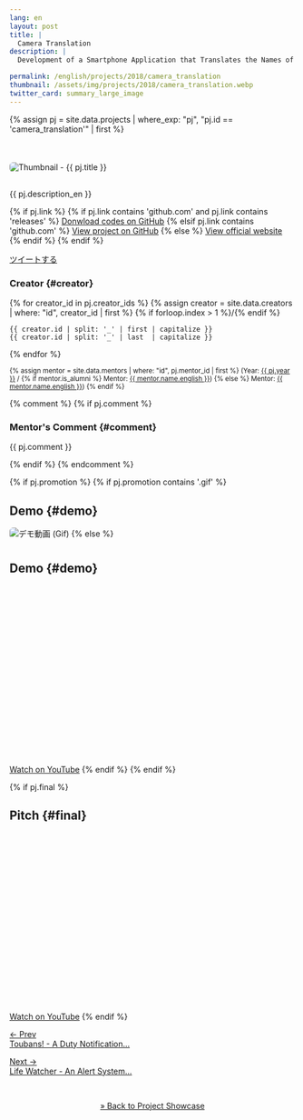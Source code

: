 ```yaml
---
lang: en
layout: post
title: |
  Camera Translation
description: |
  Development of a Smartphone Application that Translates the Names of Objects Captured in Photos into Other Languages.

permalink: /english/projects/2018/camera_translation
thumbnail: /assets/img/projects/2018/camera_translation.webp
twitter_card: summary_large_image
---
```


{% assign pj = site.data.projects | where_exp: "pj", "pj.id == 'camera_translation'" | first %}

<div style='margin-top: 50px; margin-bottom: 30px;'>
  <img class='top-img lazyload' src='/assets/img/spinner.svg' alt='Thumbnail - {{ pj.title }}'
  {% if pj.thumbnail %}    data-src='/assets/img/projects/{{ pj.year }}/{{ pj.thumbnail }}'
  {% else %}               data-src='/assets/img/projects/tbu.webp'
  {% endif %}                 title='{{ pj.title }}' style='border-radius: 6px;' loading='lazy' />
</div>

{{ pj.description_en }}

<div class='flex'>
  {% if pj.link %}
    {% if pj.link contains 'github.com' and pj.link contains 'releases' %}
       <a href='{{ pj.link }}' target='_blank' class='button'>Donwload codes on GitHub</a>
    {% elsif pj.link contains 'github.com' %}
       <a href='{{ pj.link }}' target='_blank' class='button'>View project on GitHub</a>
    {% else %}
       <a href='{{ pj.link }}' target='_blank' class='button'>View official website</a>
    {% endif %}
  {% endif %}

  <a href="https://twitter.com/intent/tweet?text={{ pj.title }}&via=MitouJr&hashtags=未踏ジュニア{% if pj.tags %},{{ pj.tags | join: ','}}{% endif %}&related=MitouJr&lang=jp&url={{ site.url }}/projects/{{ pj.year }}/{{ pj.id }}" class="button" target="_blank" rel="noopener">ツイートする</a>
</div>

### Creator {#creator}
<p>
  {% for creator_id in pj.creator_ids %}
    {% assign creator = site.data.creators | where: "id", creator_id | first %}
    {% if forloop.index > 1 %}<span>/</span>{% endif %}

    {{ creator.id | split: '_' | first | capitalize }}
    {{ creator.id | split: '_' | last  | capitalize }}
  {% endfor %}

  <small>
    {% assign mentor = site.data.mentors | where: "id", pj.mentor_id | first %}
    (Year: <a href='/projects/{{ pj.year }}'>{{ pj.year }}</a> /
     {% if mentor.is_alumni %}
     Mentor: <a href='/alumni#{{ mentor.id }}'>{{ mentor.name.english }}</a>)
     {% else %}
     Mentor: <a href='/mentors#{{ mentor.id }}'>{{ mentor.name.english }}</a>)
     {% endif %}
  </small>
</p>

{% comment %}
{% if pj.comment %}
### Mentor's Comment {#comment}
<p class="project-comment">{{ pj.comment }}</p>
{% endif %}
{% endcomment %}

{% if pj.promotion %}
{% if pj.promotion contains '.gif' %}
## Demo {#demo}
<img class='top-img lazyload' src='/assets/img/spinner.svg' alt='デモ動画 (Gif)'
     data-src='/assets/img/projects/{{ pj.year }}/{{ pj.promotion }}' loading='lazy'
     style='margin-bottom: 10px; border-radius: 6px;' />
{% else %}
## Demo {#demo}
<div class="youtube">
  <iframe width="560" height="315" class="lazyload" data-src="https://www.youtube.com/embed/{{ pj.promotion }}?rel=0" frameborder="0" allowfullscreen=""></iframe>
</div>
<a href="https://youtu.be/{{ pj.promotion }}" target="_blank" rel="noopener" class="button">Watch on YouTube</a>
{% endif %}
{% endif %}

{% if pj.final %}
## Pitch {#final}
<div class="youtube">
  <iframe width="560" height="315" class="lazyload" data-src="https://www.youtube.com/embed/{{ pj.final }}?rel=0{% if pj.final_start %}&start={{ pj.final_start }}{% endif %}" frameborder="0" allow="accelerometer; autoplay; clipboard-write; encrypted-media; gyroscope; picture-in-picture" allowfullscreen=""></iframe>
</div>
<a href="https://youtu.be/{{ pj.final }}{% if pj.final_start %}?t={{ pj.final_start }}{% endif %}" target="_blank" rel="noopener" class="button">Watch on YouTube</a>
{% endif %}

<nav>
  <p class='nav prev'><a href='toubans' title='Toubans! - A Duty Notification Service Configurable and Notifiable via LINE'>&larr; Prev<br>
    Toubans! - A Duty Notification...</a></p>
  <p class='nav next'><a href='life_watcher' title='Life Watcher - An Alert System for Individuals with Sudden Changes in Chronic Conditions'>Next &rarr;<br>
    Life Watcher - An Alert System...</a></p>
</nav>

<ul style="list-style: none; text-align: center; padding: 30px 0px;">
  <li style="display: inline-block; margin: auto 10px;">
    <a href="/english/projects">&raquo; Back to Project Showcase</a>
  </li>
</ul>
